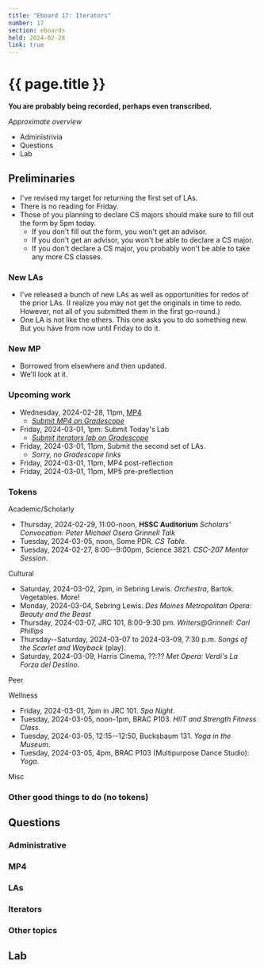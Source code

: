 ```yaml
---
title: "Eboard 17: Iterators"
number: 17
section: eboards
held: 2024-02-28
link: true
---
```

# {{ page.title }}

**You are probably being recorded, perhaps even transcribed.**

_Approximate overview_

* Administrivia
* Questions
* Lab

Preliminaries
-------------

* I've revised my target for returning the first set of LAs.
* There is no reading for Friday.
* Those of you planning to declare CS majors should make sure to fill
  out the form by 5pm today. 
    * If you don't fill out the form, you won't get an advisor. 
    * If you don't get an advisor, you won't be able to declare a CS major.
    * If you don't declare a CS major, you probably won't be able to take
      any more CS classes.

### New LAs

* I've released a bunch of new LAs as well as opportunities for
  redos of the prior LAs. (I realize you may not get the originals
  in time to redo. However, not all of you submitted them in the
  first go-round.)
* One LA is not like the others. This one asks you to do something new.
  But you have from now until Friday to do it.

### New MP

* Borrowed from elsewhere and then updated.
* We'll look at it.

### Upcoming work

* Wednesday, 2024-02-28, 11pm, [MP4](../mps/mp04)
    * [_Submit MP4 on Gradescope_](https://www.gradescope.com/courses/690101/assignments/4137145/)
* Friday, 2024-03-01, 1pm: Submit Today's Lab
    * [_Submit iterators lab on Gradescope_](...)
* Friday, 2024-03-01, 11pm, Submit the second set of LAs.
    * _Sorry, no Gradescope links_
* Friday, 2024-03-01, 11pm, MP4 post-reflection
* Friday, 2024-03-01, 11pm, MP5 pre-preflection

### Tokens

Academic/Scholarly

* Thursday, 2024-02-29, 11:00-noon, **HSSC Auditorium**
  _Scholars' Convocation: Peter Michael Osera Grinnell Talk_
* Tuesday, 2024-03-05, noon, Some PDR.
  _CS Table_.
* Tuesday, 2024-02-27, 8:00--9:00pm, Science 3821.
  _CSC-207 Mentor Session_.

Cultural

* Saturday, 2024-03-02, 2pm, in Sebring Lewis.
  _Orchestra_, Bartok. Vegetables. More!
* Monday, 2024-03-04, Sebring Lewis.
  _Des Moines Metropolitan Opera: Beauty and the Beast_
* Thursday, 2024-03-07, JRC 101, 8:00-9:30 pm.
  _Writers@Grinnell: Carl Phillips_
* Thursday--Saturday, 2024-03-07 to 2024-03-09, 7:30 p.m.
  _Songs of the Scarlet and Wayback_ (play).
* Saturday, 2024-03-09, Harris Cinema, ??:??
  _Met Opera: Verdi's La Forza del Destino_.

Peer

Wellness

* Friday, 2024-03-01, 7pm in JRC 101.
  _Spa Night_.
* Tuesday, 2024-03-05, noon-1pm, BRAC P103.
  _HIIT and Strength Fitness Class._
* Tuesday, 2024-03-05, 12:15--12:50, Bucksbaum 131.
  _Yoga in the Museum._
* Tuesday, 2024-03-05, 4pm, BRAC P103 (Multipurpose Dance Studio):
  _Yoga_.

Misc

### Other good things to do (no tokens)

Questions
---------

### Administrative

### MP4

### LAs

### Iterators

### Other topics

Lab
---
